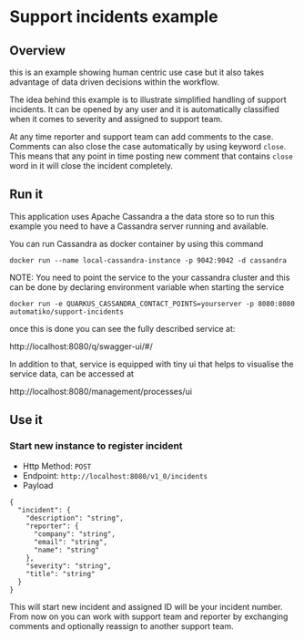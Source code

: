# Support incidents example

## Overview 

this is an example showing human centric use case but it also takes advantage of data driven decisions within the workflow.

The idea behind this example is to illustrate simplified handling of support incidents. It can be opened by any user and it is automatically classified when it comes to severity and assigned to support team.

At any time reporter and support team can add comments to the case. Comments can also close the case automatically by using keyword `close`. This means that any point in time posting new comment that contains `close` word in it will close the incident completely.

## Run it

This application uses Apache Cassandra a the data store so to run this example you need to have a Cassandra server running and available.

You can run Cassandra as docker container by using this command

````
docker run --name local-cassandra-instance -p 9042:9042 -d cassandra
````

NOTE: You need to point the service to the your cassandra cluster and this can be done by declaring environment variable when starting the service

`docker run -e QUARKUS_CASSANDRA_CONTACT_POINTS=yourserver -p 8080:8080 automatiko/support-incidents`

once this is done you can see the fully described service at:

http://localhost:8080/q/swagger-ui/#/

In addition to that, service is equipped with tiny ui that helps to visualise the service data, can be accessed at 

http://localhost:8080/management/processes/ui

## Use it


### Start new instance to register incident

- Http Method: `POST`
- Endpoint: `http://localhost:8080/v1_0/incidents`
- Payload

````
{
  "incident": {
    "description": "string",
    "reporter": {
      "company": "string",
      "email": "string",
      "name": "string"
    },
    "severity": "string",
    "title": "string"
  }
}
````

This will start new incident and assigned ID will be your incident number. From now on you can work with support team and reporter
by exchanging comments and optionally reassign to another support team.